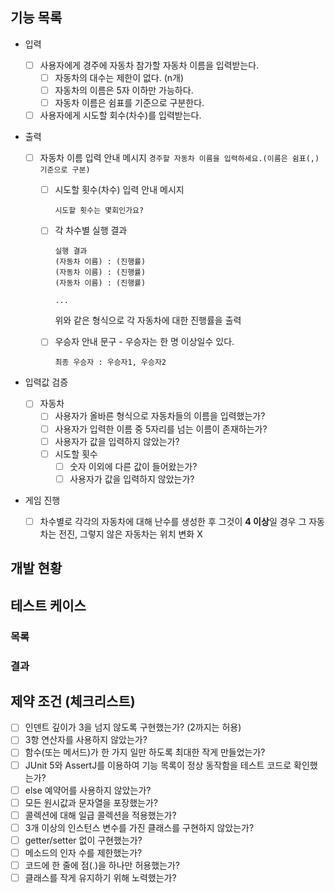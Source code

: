 ## 기능 목록
- 입력
	
	- [ ] 사용자에게 경주에 자동차 참가할 자동차 이름을 입력받는다.
	  - [ ] 자동차의 대수는 제한이 없다. (n개)
	  - [ ] 자동차의 이름은 5자 이하만 가능하다.
	  - [ ] 자동차 이름은 쉼표를 기준으로 구분한다.
	
	- [ ] 사용자에게 시도할 회수(차수)를 입력받는다.
	
- 출력

  - [ ] 자동차 이름 입력 안내 메시지
		```
		경주할 자동차 이름을 입력하세요.(이름은 쉼표(,) 기준으로 구분)
		```
	
	- [ ] 시도할 횟수(차수) 입력 안내 메시지
	
	  ```
	  시도할 횟수는 몇회인가요?
	  ```
	- [ ] 각 차수별 실행 결과
	
	  ```
	  실행 결과
	  (자동차 이름) : (진행률)
	  (자동차 이름) : (진행률)
	  (자동차 이름) : (진행률)
	  
	  ...
	  ```
	
	  위와 같은 형식으로 각 자동차에 대한 진행률을 출력
	
	- [ ] 우승자 안내 문구 - 우승자는 한 명 이상일수 있다.
	
	  ```
	  최종 우승자 : 우승자1, 우승자2
	  ```
	
- 입력값 검증

  - [ ] 자동차
	  - [ ] 사용자가 올바른 형식으로 자동차들의 이름을 입력했는가?
	  - [ ] 사용자가 입력한 이름 중 5자리를 넘는 이름이 존재하는가?
	  - [ ] 사용자가 값을 입력하지 않았는가?
	- [ ] 시도할 횟수
	  - [ ] 숫자 이외에 다른 값이 들어왔는가?
	  - [ ] 사용자가 값을 입력하지 않았는가?
	
- 게임 진행

  - [ ] 차수별로 각각의 자동차에 대해 난수를 생성한 후 그것이 **4 이상**일 경우 그 자동차는 전진, 그렇지 않은 자동차는 위치 변화 X

## 개발 현황



## 테스트 케이스

### 목록



### 결과





## 제약 조건 (체크리스트)
- [ ] 인덴트 깊이가 3을 넘지 않도록 구현했는가? (2까지는 허용)
- [ ] 3항 연산자를 사용하지 않았는가?
- [ ] 함수(또는 메서드)가 한 가지 일만 하도록 최대한 작게 만들었는가?
- [ ] JUnit 5와 AssertJ를 이용하여 기능 목록이 정상 동작함을 테스트 코드로 확인했는가?
- [ ] else 예약어를 사용하지 않았는가?
- [ ] 모든 원시값과 문자열을 포장했는가?
- [ ] 콜렉션에 대해 일급 콜렉션을 적용했는가?
- [ ] 3개 이상의 인스턴스 변수를 가진 클래스를 구현하지 않았는가?
- [ ] getter/setter 없이 구현했는가?
- [ ] 메소드의 인자 수를 제한했는가?
- [ ] 코드에 한 줄에 점(.)을 하나만 허용했는가?
- [ ] 클래스를 작게 유지하기 위해 노력했는가?